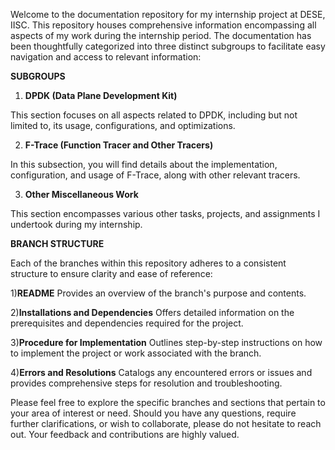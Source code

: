 Welcome to the documentation repository for my internship project at DESE, IISC. This repository houses comprehensive information encompassing all aspects of my work during the internship period. The documentation has been thoughtfully categorized into three distinct subgroups to facilitate easy navigation and access to relevant information:

**SUBGROUPS**

1) **DPDK (Data Plane Development Kit)**

This section focuses on all aspects related to DPDK, including but not limited to, its usage, configurations, and optimizations.

2) **F-Trace (Function Tracer and Other Tracers)**

In this subsection, you will find details about the implementation, configuration, and usage of F-Trace, along with other relevant tracers.

3) **Other Miscellaneous Work**

This section encompasses various other tasks, projects, and assignments I undertook during my internship.


**BRANCH STRUCTURE**

Each of the branches within this repository adheres to a consistent structure to ensure clarity and ease of reference:

1)**README**
       Provides an overview of the branch's purpose and contents.

2)**Installations and Dependencies**
       Offers detailed information on the prerequisites and dependencies required for the project.

3)**Procedure for Implementation**
       Outlines step-by-step instructions on how to implement the project or work associated with the branch.

4)**Errors and Resolutions**
       Catalogs any encountered errors or issues and provides comprehensive steps for resolution and troubleshooting.

Please feel free to explore the specific branches and sections that pertain to your area of interest or need. Should you have any questions, require further clarifications, or wish to collaborate, please do not hesitate to reach out. Your feedback and contributions are highly valued.

      








